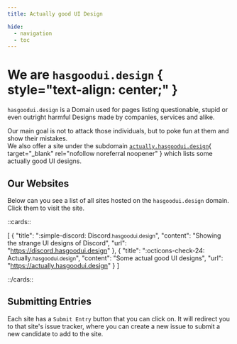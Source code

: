 ```yaml
---
title: Actually good UI Design

hide:
  - navigation
  - toc
---
```


# We are `hasgoodui.design` { style="text-align: center;" }

`hasgoodui.design` is a Domain used for pages listing questionable, stupid or even outright harmful Designs made by companies, services and alike.

Our main goal is not to attack those individuals, but to poke fun at them and show their mistakes.<br>
We also offer a site under the subdomain [`actually.hasgoodui.design`][actually-good]{ target="_blank" rel="nofollow noreferral noopener" } which lists some actually good UI designs.

## Our Websites

Below can you see a list of all sites hosted on the `hasgoodui.design` domain. Click them to visit the site.

::cards::

[
  {
    "title": ":simple-discord: Discord<small>.hasgoodui.design</small>",
    "content": "Showing the strange UI designs of Discord",
    "url": "https://discord.hasgoodui.design"
  },
  {
    "title": ":octicons-check-24: Actually<small>.hasgoodui.design</small>",
    "content": "Some actual good UI designs",
    "url": "https://actually.hasgoodui.design"
  }
]

::/cards::




## Submitting Entries

Each site has a `Submit Entry` button that you can click on. It will redirect you to that site's issue tracker, where you can create a new issue to submit a new candidate to add to the site.

[actually-good]: https://actually.hasgoodui.design
[org]: https://github.com/hasgoodui-design